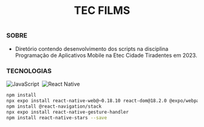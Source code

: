<h1 align=center> TEC FILMS </h1>

#
### SOBRE

- Diretório contendo desenvolvimento dos scripts na disciplina Programação de Aplicativos Mobile na Etec Cidade Tiradentes em 2023.


### TECNOLOGIAS
![JavaScript](https://img.shields.io/badge/JavaScript-0D1117?style=for-the-badge&logo=javascript&labelColor=0D1117&textColor=0D1117)&nbsp;
![React Native](https://img.shields.io/badge/react_native-0D1117?style=for-the-badge&logo=react&labelColor=0D1117&textColor=0D1117)&nbsp;



```sh
npm install
npx expo install react-native-web@~0.18.10 react-dom@18.2.0 @expo/webpack-config@^18.0.1
npm install @react-navigation/stack
npx expo install react-native-gesture-handler
npm install react-native-stars --save
```
